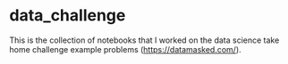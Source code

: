# data_challenge

This is the collection of notebooks that I worked on the data science take home challenge example problems (https://datamasked.com/).
